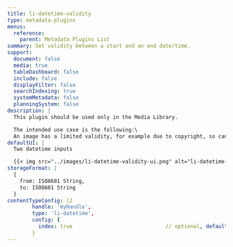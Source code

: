 ```yaml
---
title: li-datetime-validity
type: metadata-plugins
menus:
  reference:
    parent: Metadata Plugins List
summary: Set validity between a start and an end date/time.
support:
  document: false
  media: true
  tableDashboard: false
  include: false
  displayFilter: false
  searchIndexing: true
  systemMetadata: false
  planningSystem: false
description: |
  This plugin should be used only in the Media Library.

  The intended use case is the following:\
  An image has a limited validity, for example due to copyright, so can be used only for a certain period of time. After that period, the copyright expires and the image should be removed from the website.
defaultUI: |
  Two datetime inputs

  {{< img src="../images/li-datetime-validity-ui.png" alt="li-datetime-validity UI" >}}
storageFormat: |
  {
    from: ISO8601 String,
    to: ISO8601 String
  }
contentTypeConfig: |2
        handle: 'myHandle',
        type: 'li-datetime',
        config: {
          index: true                              // optional, default: false. {{< added-in "release-2023-07" >}}
        }
---
```

